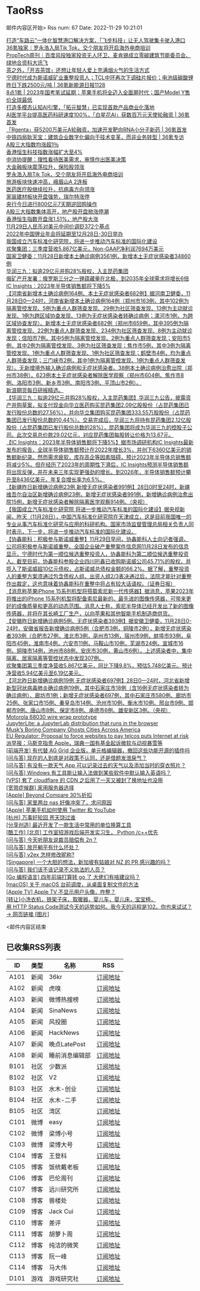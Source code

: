 # TaoRss

邮件内容区开始>
Rss num: 67  Date: 2022-11-29 10:21:01 <br/>

<a href='https://36kr.com/p/2022044274912512?f=rss'>打造“车路云”一体化智慧港口解决方案，「飞步科技」让无人驾驶集卡驶入港口</a><br/>
<a href='https://36kr.com/p/2021399286672644?f=rss'>36氪独家｜罗永浩入局Tik Tok，交个朋友将开启海外电商培训</a><br/>
<a href='https://36kr.com/p/2021990265842947?f=rss'>PropTech周刊｜百度风投独家投资无人环卫、麦肯锡成立零碳建筑节能委员会、绿地合资科大讯飞</a><br/>
<a href='https://36kr.com/p/2021307634445575?f=rss'>茶之外，「开吉茶馆」还想让年轻人爱上充满烟火气的生活方式</a><br/>
<a href='https://36kr.com/p/2021056786665478?f=rss'>宁德时代成为斯诺威矿业重整投资人；TCL中环再次下调硅片报价；电池级碳酸锂昨日下跌2500元/吨 | 36氪新能源日报1128</a><br/>
<a href='https://36kr.com/p/2021929056169221?f=rss'>8点1氪 | 2023年国考笔试延期；苹果手机将全迈入全面屏时代；国产Model Y售价全球最低</a><br/>
<a href='https://36kr.com/p/2020749724471303?f=rss'>打造多模态认知AI引擎，「拓元智慧」已实现首款产品商业化落地</a><br/>
<a href='https://36kr.com/p/2012651410777734?f=rss'>AI医学平台提高医药科研速度100%，「白星花AI」获数百万元天使轮融资 | 36氪首发</a><br/>
<a href='https://36kr.com/p/2021055396597763?f=rss'>「Rgenta」获5200万美元A轮融资，加速开发靶向RNA小分子新药 | 36氪首发</a><br/>
<a href='https://36kr.com/p/2019640080679426?f=rss'>中铁四局耿天宝：建筑企业数字化偏向于技术变革，而非业务转型 | 36氪专访</a><br/>
<a href='https://36kr.com/newsflashes/2022055241985281?f=rss'>A股三大指数均涨超1％</a><br/>
<a href='https://36kr.com/newsflashes/2022048632368135?f=rss'>香港恒生科技指数涨幅扩大至4%</a><br/>
<a href='https://36kr.com/newsflashes/2022048186428676?f=rss'>中消协提醒：理性看待医美需求，审慎作出医美决策</a><br/>
<a href='https://36kr.com/newsflashes/2022039802064134?f=rss'>大金融板块震荡拉升，保险股领涨</a><br/>
<a href='https://36kr.com/newsflashes/2022039155878912?f=rss'>罗永浩入局Tik Tok，交个朋友将开启海外电商培训</a><br/>
<a href='https://36kr.com/newsflashes/2022020460096513?f=rss'>旅游板块快速冲高，峨眉山A 2连板</a><br/>
<a href='https://36kr.com/newsflashes/2022013535513602?f=rss'>医药医疗股继续拉升，抗病毒方向领涨</a><br/>
<a href='https://36kr.com/newsflashes/2022010617064456?f=rss'>家装建材板块开盘强势，瑞尔特涨停</a><br/>
<a href='https://36kr.com/newsflashes/2022005452221442?f=rss'>​央行今日进行800亿元7天期逆回购操作</a><br/>
<a href='https://36kr.com/newsflashes/2022003236089095?f=rss'>A股三大指数集体高开，地产股开盘掀涨停潮</a><br/>
<a href='https://36kr.com/newsflashes/2021996914863106?f=rss'>香港恒生指数开盘涨1.51%，地产股大涨</a><br/>
<a href='https://36kr.com/newsflashes/2021992141024513?f=rss'>11月29日人民币对美元中间价调贬372个基点</a><br/>
<a href='https://36kr.com/newsflashes/2021991736667398?f=rss'>2022年中国锂业年会将延期至12月28日-30日举办</a><br/>
<a href='https://36kr.com/newsflashes/2021987921603840?f=rss'>我国成立汽车标准化研究院，将进一步推动汽车标准的国际化建设</a><br/>
<a href='https://36kr.com/newsflashes/2021985998990597?f=rss'>欢聚集团：三季度营收5.867亿美元，Non-GAAP净利润7694万美元</a><br/>
<a href='https://36kr.com/newsflashes/2021979425156100?f=rss'>国家卫健委：11月28日新增本土确诊病例3561例，新增本土无症状感染者34860例</a><br/>
<a href='https://36kr.com/newsflashes/2021969467862017?f=rss'>华润三九：拟逾29亿元并购28%股权，入主昆药集团</a><br/>
<a href='https://36kr.com/newsflashes/2021967942331648?f=rss'>俄矿产开发署：俄罗斯三分之一锂蕴藏量在北极，到2035年全球需求将增长6倍</a><br/>
<a href='https://36kr.com/newsflashes/2021966605659140?f=rss'>IC Insights：2023年半导体销售额将下降5%</a><br/>
<a href='https://finance.sina.cn/7x24/2022-11-29/detail-imqmmthc6369272.d.html'>【河南省新增本土确诊病例164例、本土无症状感染者682例】据河南卫健委，11月28日0—24时，河南省新增本土确诊病例164例（郑州市163例，其中102例为隔离管控发现、5例为重点人群筛查发现、29例为社区筛查发现、13例为主动就诊发现、1例为跨区域协查发现、13例为无症状感染者转确诊病例；漯河市1例，为跨区域协查发现）。新增本土无症状感染者682例（郑州市659例，其中395例为隔离管控发现、22例为重点人群筛查发现、234例为社区筛查发现、8例为主动就诊发现；信阳市7例，其中5例为隔离管控发现、2例为重点人群筛查发现；安阳市5例，其中2例为隔离管控发现、3例为社区筛查发现；焦作市5例，其中3例为隔离管控发现、1例为重点人群筛查发现、1例为社区筛查发现；鹤壁市4例，均为重点人群筛查发现；三门峡市2例，其中1例为隔离管控发现、1例为重点人群筛查发现）。无新增境外输入确诊病例和无症状感染者。38例本土确诊病例治愈出院（郑州市38例）。623例本土无症状感染者解除医学观察（郑州市604例、焦作市8例、洛阳市3例、新乡市3例、南阳市3例、平顶山市2例）。</a><br/>
<a href='https://finance.sina.cn/7x24/2022-11-29/detail-imqqsmrp7922378.d.html'>新浪期货每日研报精选。</a><br/>
<a href='https://finance.sina.cn/7x24/2022-11-29/detail-imqmmthc6368307.d.html'>【华润三九：拟逾29亿元并购28%股权，入主昆药集团】华润三九公告，披露资产并购草案，拟支付现金向华立医药购买昆药集团2.09亿股股份（占昆药集团已发行股份总数的27.56%），并向华立集团购买昆药集团333.55万股股份（占昆药集团已发行股份总数的0.44%）。交易完成后，华润三九将持有昆药集团2.12亿股股份（占昆药集团已发行股份总数的28%），昆药集团将成为华润三九的控股子公司。此次交易总价款29.02亿元，对应昆药集团每股转让价格为13.67元。</a><br/>
<a href='https://finance.sina.cn/7x24/2022-11-29/detail-imqmmthc6367265.d.html'>【IC Insights：2023年半导体销售额将下降5%】据市场调研机构IC Insights最新发布的报告，全球半导体销售额预计在2022年增长3%，并创下6360亿美元的销售额新纪录。然而需求疲软，库存高企等因素阻碍，预计2023年半导体总销售额将减少5%。但在经历了2023年的周期性下滑后，IC Insights预测半导体销售额将出现反弹，并在未来三年实现更强劲的增长。到2026年，半导体销售额预计攀升至8436亿美元，年复合增长率为6.5%。</a><br/>
<a href='https://finance.sina.cn/7x24/2022-11-29/detail-imqmmthc6366244.d.html'>【新疆昨日新增确诊病例23例 新增无症状感染者991例】28日0时至24时，新疆维吾尔自治区新增确诊病例23例，新增无症状感染者991例，新增确诊病例治愈出院15例，新增无症状感染者解除隔离医学观察914例。（央视）</a><br/>
<a href='https://finance.sina.cn/7x24/2022-11-29/detail-imqqsmrp7919154.d.html'>【我国成立汽车标准化研究院 将进一步推动汽车标准的国际化建设】据央视新闻，昨天（11月28日），中国汽车标准化研究院在天津成立，这是目前我国唯一的专业从事汽车标准化研究与应用的科研机构。国家市场监督管理总局相关负责人同时表示，下一步，将进一步推动汽车标准的国际化建设。</a><br/>
<a href='https://finance.sina.cn/7x24/2022-11-29/detail-imqmmthc6364967.d.html'>【协鑫能科：积极参与斯诺威重整】11月29日早间，协鑫能科人士向记者强调，公司将积极参与斯诺威重整。全国企业破产重整案件信息网11月28日发布的信息显示，宁德时代为第一顺位候选重整投资人，协鑫能科为第二顺位候选重整投资人。截至目前，协鑫能科参股企业四川珩鑫已收购斯诺威公司45.71%的股权，并揽入了斯诺威超10亿元债权，占斯诺威总债权金额的66.2%。据了解，重整投资人的重整方案须通过包含债权人组、出资人组2/3表决通过后，法院才能针对重整作出裁定，这也意味着协鑫能科在重整中将占有较大话语权。（证券日报）</a><br/>
<a href='https://finance.sina.cn/7x24/2022-11-29/detail-imqqsmrp7918010.d.html'>【消息称苹果iPhone 15系列机型将搭载索尼新一代传感器】据消息，苹果2023年将推出的iPhone 15系列机型将配备索尼最新的、最先进的图像传感器，可带来更好的成像质量和更高的动态范围。消息人士称，索尼半导体已经开发出了新的图像传感器，并将在其长崎工厂生产，以向苹果和其他智能手机制造商供货。</a><br/>
<a href='https://finance.sina.cn/7x24/2022-11-29/detail-imqmmthc6363575.d.html'>【安徽昨日新增确诊病例5例、无症状感染者393例】据安徽卫健委，11月28日0-24时，安徽省报告新增确诊病例5例（合肥市3例，铜陵市2例），新增无症状感染者393例（合肥市27例，淮北市3例，亳州市13例，宿州市9例，蚌埠市93例，阜阳市45例，淮南市4例，六安市11例，马鞍山市10例，芜湖市24例，宣城市16例，铜陵市14例，池州市88例，安庆市30例，黄山市6例）。上述感染者中，集中隔离、居家隔离等管控状态中发现307例。</a><br/>
<a href='2883778'>欢聚集团第三季度净营收5.867亿美元，同比下降9.8%，预估5.748亿美元。预计净营收5.94亿美元至6.19亿美元。</a><br/>
<a href='https://finance.sina.cn/7x24/2022-11-29/detail-imqmmthc6362850.d.html'>【河北昨日新增确诊病例19例 无症状感染者697例】28日0—24时，河北省新增新型冠状病毒肺炎确诊病例19例，其中石家庄市18例（含16例无症状感染者转为确诊病例）、廊坊市1例；新增无症状感染者697例，其中石家庄市580例、廊坊市25例、张家口市15例、秦皇岛市14例、沧州市10例、衡水市10例、邢台市9例、邯郸市9例、唐山市8例、保定市8例、承德市6例、雄安新区3例。（央视）</a><br/>
<a href='https://retrocomputingforum.com/t/68030-prototype-at-1-mhz-18-boards-of-ttl/1387'>Motorola 68030 wire wrap prototype</a><br/>
<a href='https://github.com/jupyterlite/jupyterlite'>JupyterLite: a JupyterLab distribution that runs in the browser</a><br/>
<a href='https://www.wsj.com/articles/elon-musk-boring-company-tunnel-traffic-11669658396'>Musk’s Boring Company Ghosts Cities Across America</a><br/>
<a href='https://cyberlaw.stanford.edu/blog/2022/11/eus-top-telecom-regulator-big-telecoms-proposal-force-websites-pay-them-puts-internet'>EU Regulator: Proposal to force websites to pay telcos puts Internet at risk</a><br/>
<a href='https://sspai.com/post/77034'>派早报：马斯克指责 Apple，瑞典一国有基金起诉微软与动视暴雪等</a><br/>
<a href='https://www.v2ex.com/t/898710#reply0'>[前端开发] 有代替 AG Grid 企业版，单元格编辑器，撤回这些功能开源的插件吗</a><br/>
<a href='https://www.v2ex.com/t/898709#reply0'>[问与答] 现在的人到底是对政策不认同，还是借题发泄戾气？</a><br/>
<a href='https://www.v2ex.com/t/898708#reply0'>[问与答] 有没有一款天气 App 可以记录过去的天气以及添加当时的穿衣照片？</a><br/>
<a href='https://www.v2ex.com/t/898707#reply1'>[问与答] Windows 有工具能让输入法做到某些软件中默认输入英语吗？</a><br/>
<a href='https://www.v2ex.com/t/898706#reply1'>[VPS] 套了 cloudflare 的 CDN 之后用了一天又被封了换地址也没用</a><br/>
<a href='https://www.v2ex.com/t/898705#reply6'>[宽带症候群] 家用服务器选择</a><br/>
<a href='https://www.v2ex.com/t/898704#reply1'>[Apple] Beyond Compare 30%折扣</a><br/>
<a href='https://www.v2ex.com/t/898702#reply1'>[问与答] 家里两台 nas 好像冲突了，求问原因</a><br/>
<a href='https://www.v2ex.com/t/898700#reply12'>[Apple] 苹果手机如何使用 Twitter 和 YouTube</a><br/>
<a href='https://www.v2ex.com/t/898699#reply3'>[杭州] 万事好轮回 苍天饶过谁</a><br/>
<a href='https://www.v2ex.com/t/898697#reply0'>[分享创造] 最近开发了一款生活中常用的单位换算工具</a><br/>
<a href='https://www.v2ex.com/t/898696#reply0'>[酷工作] [北京] 工作室招游戏后端开发实习生， Python /c++优先</a><br/>
<a href='https://www.v2ex.com/t/898694#reply9'>[问与答] 今天听朋友说裁员赔偿有 2n？</a><br/>
<a href='https://www.v2ex.com/t/898693#reply49'>[问与答] 放开躺平有什么坏处？</a><br/>
<a href='https://www.v2ex.com/t/898692#reply2'>[问与答] v2ex 怎样修改昵称?</a><br/>
<a href='https://www.v2ex.com/t/898691#reply2'>[Singapore] 一个大胆的想法，新加坡有姑娘对 NZ 的 PR 感兴趣的吗？</a><br/>
<a href='https://www.v2ex.com/t/898690#reply5'>[问与答] 我们该不该记录不义执法的人员？</a><br/>
<a href='https://www.v2ex.com/t/898689#reply21'>[Go 编程语言] 四年前端打算转 go 了 大佬们有啥建议吗？</a><br/>
<a href='https://www.v2ex.com/t/898688#reply1'>[macOS] 关于 macOS 台前调度，从桌面复制文件的方法</a><br/>
<a href='https://www.v2ex.com/t/898687#reply5'>[Apple TV] Apple TV 不显示用户头像，咋整？</a><br/>
<a href='http://www.newsmth.net/nForum/article/SecondMarket/2072050'>[转让]小洗衣机，铁架子床，取暖器，婴儿车，婴儿床，宝宝椅，</a><br/>
<a href='https://weibo.com/1088413295/MhejVgEcF'>用 HTTP Status Code测试今天的运势如何。我今天的运程是102。你也来试试？→ 网页链接 [图片]</a><br/>


<邮件内容区结束

## 已收集RSS列表

| ID | 类型 | 名称  | RSS  |
| -- | -- | -- | -- | 
| A101  | 新闻 | 36kr | [订阅地址](https://www.36kr.com/feed) |
| A102  | 新闻 | 虎嗅 | [订阅地址](https://www.huxiu.com/rss/0.xml) |
| A103  | 新闻 | 微博热搜榜 | [订阅地址](https://rsshub.app/weibo/search/hot) |
| A104  | 新闻 | SinaNews | [订阅地址](https://sina-news.vercel.app/rss.xml) |
| A105  | 新闻 | 风投圈 | [订阅地址](https://crazy.capital/feed) |
| A106  | 新闻 | HackNews | [订阅地址](https://news.ycombinator.com/rss) |
| A107  | 新闻 | 晚点LatePost | [订阅地址](https://api.feeddd.org/feeds/6121d8a451e2511a8279faaf) |
| A108  | 新闻 | 睡前消息编辑部 | [订阅地址](https://api.feeddd.org/feeds/612320c451e2511a827a11d6) |
| B101  | 社区 | 少数派 | [订阅地址](https://sspai.com/feed) |
| B102  | 社区 | V2  | [订阅地址](http://www.v2ex.com/index.xml) |
| B103  | 社区 | 水木-创业  | [订阅地址](https://www.mysmth.net/nForum/rss/board-Entrepreneur) |
| B104  | 社区 | 水木-二手 | [订阅地址](https://www.mysmth.net/nForum/rss/board-SecondMarket) |
| B105  | 社区 | 湾区 | [订阅地址](https://wanqu.co/feed/) |
| C101  | 微博 | easy | [订阅地址](https://rsshub.app/weibo/user/1088413295) |
| C102  | 微博 | 梁博小号 | [订阅地址](https://rsshub.app/weibo/user/2131170823) |
| C103  | 微博 | 梁博大号 | [订阅地址](https://rsshub.app/weibo/user/1497035431) |
| C104  | 博客 | 王登科 | [订阅地址](https://greatdk.com/feed) |
| C105  | 博客 | 饭统戴老板 | [订阅地址](https://api.feeddd.org/feeds/6131b9e01269c358aa0df19e) |
| C106  | 博客 | 巴伦周刊 | [订阅地址](https://api.feeddd.org/feeds/6131b5301269c358aa0dec2e) |
| C107  | 博客 | 远川研究所 | [订阅地址](https://api.feeddd.org/feeds/616102e99b888e41f5cb64fb) |
| C108  | 博客 | 兽楼处 | [订阅地址](https://api.feeddd.org/feeds/6131e1421269c358aa0e1b6b) |
| C109  | 博客 | Jack Cui | [订阅地址](https://api.feeddd.org/feeds/613381f91269c358aa0eabc9) |
| C110  | 博客 | 差评 | [订阅地址](https://api.feeddd.org/feeds/6110783449ef7514d0b91ae1) |
| C111  | 博客 | 胡萝卜周 | [订阅地址](https://api.feeddd.org/feeds/613381f91269c358aa0eab79) |
| C112  | 博客 | 纯洁的微笑 | [订阅地址](http://www.ityouknow.com/feed.xml) |
| C113  | 博客 | 阮一峰 | [订阅地址](https://feeds.feedburner.com/ruanyifeng) |
| C114  | 博客 | 马大伟 | [订阅地址](https://www.bmpi.dev/index.xml) |
| D101  | 游戏 | 游戏研究社 | [订阅地址](https://api.feeddd.org/feeds/612328f851e2511a827a171f) |






